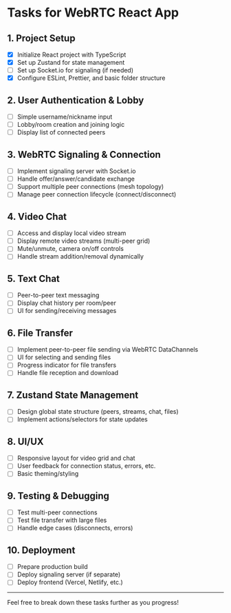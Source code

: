 # Tasks for WebRTC React App

## 1. Project Setup
- [x] Initialize React project with TypeScript
- [x] Set up Zustand for state management
- [ ] Set up Socket.io for signaling (if needed)
- [x] Configure ESLint, Prettier, and basic folder structure

## 2. User Authentication & Lobby
- [ ] Simple username/nickname input
- [ ] Lobby/room creation and joining logic
- [ ] Display list of connected peers

## 3. WebRTC Signaling & Connection
- [ ] Implement signaling server with Socket.io
- [ ] Handle offer/answer/candidate exchange
- [ ] Support multiple peer connections (mesh topology)
- [ ] Manage peer connection lifecycle (connect/disconnect)

## 4. Video Chat
- [ ] Access and display local video stream
- [ ] Display remote video streams (multi-peer grid)
- [ ] Mute/unmute, camera on/off controls
- [ ] Handle stream addition/removal dynamically

## 5. Text Chat
- [ ] Peer-to-peer text messaging
- [ ] Display chat history per room/peer
- [ ] UI for sending/receiving messages

## 6. File Transfer
- [ ] Implement peer-to-peer file sending via WebRTC DataChannels
- [ ] UI for selecting and sending files
- [ ] Progress indicator for file transfers
- [ ] Handle file reception and download

## 7. Zustand State Management
- [ ] Design global state structure (peers, streams, chat, files)
- [ ] Implement actions/selectors for state updates

## 8. UI/UX
- [ ] Responsive layout for video grid and chat
- [ ] User feedback for connection status, errors, etc.
- [ ] Basic theming/styling

## 9. Testing & Debugging
- [ ] Test multi-peer connections
- [ ] Test file transfer with large files
- [ ] Handle edge cases (disconnects, errors)

## 10. Deployment
- [ ] Prepare production build
- [ ] Deploy signaling server (if separate)
- [ ] Deploy frontend (Vercel, Netlify, etc.)

---

Feel free to break down these tasks further as you progress! 